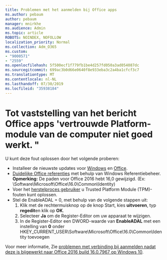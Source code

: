 ```yaml
---
title: Problemen met het aanmelden bij Office apps
ms.author: pebaum
author: pebaum
manager: mnirkhe
ms.audience: Admin
ms.topic: article
ROBOTS: NOINDEX, NOFOLLOW
localization_priority: Normal
ms.collection: Adm_O365
ms.custom:
- "9000571"
- "2559"
ms.openlocfilehash: 5f500ecf1f779fb1be4d257fd050a3ad054087dc
ms.sourcegitcommit: 699ac3b0d66e0640f8e933eba3c2a4ba1cfcf3c7
ms.translationtype: MT
ms.contentlocale: nl-NL
ms.lasthandoff: 07/30/2019
ms.locfileid: "35938184"
---
```

# <a name="fixing-the-office-apps-your-computers-trusted-platform-module-is-not-functioning-properly-message"></a>Tot vaststelling van het bericht Office apps 'vertrouwde Platform-module van de computer niet goed werkt. "

U kunt deze fout oplossen door het volgende proberen:

- Installeer de nieuwste updates voor [Windows](https://support.microsoft.com/help/4027667/windows-10-update) en [Office](https://support.office.com/article/update-office-and-your-computer-with-microsoft-update-2ab296f3-7f03-43a2-8e50-46de917611c5).
- [Duidelijke Office referenties](https://docs.microsoft.com/eoffice/troubleshoot/error-messages/another-account-already-signed-in#step-3-clear-cached-credentials-on-the-computer) met behulp van Windows Referentiebeheer.<br/>
    **Opmerking:** De paden voor Office 2016 hebt 16,0 gewijzigd. (Ex: \Software\Microsoft\Office\16.0\Common\Identity\)
- Voer het [herstelproces gebruiker](https://docs.microsoft.com/office365/troubleshoot/administration/connection-issue-when-sign-in-office-2016#symptom-2) u Trusted Platform Module (TPM)-fouten kunt oplossen.
- Stel de EnableADAL = 0, met behulp van de volgende stappen uit:  
    1. Klik met de rechtermuisknop op de knop Start, kies **uitvoeren**, typ **regedit**en klik op **OK**.
    2. Selecteer **Ja** om de Register-Editor om uw apparaat te wijzigen.
    3. In de Register-Editor een DWORD-waarde van **EnableADAL** met een instelling van **0** onder HKEY_CURRENT_USER\Software\Microsoft\Office\16.0\Common\Identity toevoegen

Voor meer informatie, Zie [problemen met verbinding bij aanmelden nadat deze is bijgewerkt naar Office 2016 build 16.0.7967 op Windows 10](https://docs.microsoft.com/office365/troubleshoot/administration/connection-issue-when-sign-in-office-2016).